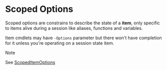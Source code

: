 # Scoped Options

Scoped options are constrains to describe the state of a **item**, only specific to items alive during a session like aliases, functions and variables.

Item cmdlets may have `-Options` parameter but there won't have completion for it unless you're operating on a session state item.

> [!NOTE]
> See [ScopedItemOptions](https://learn.microsoft.com/en-us/dotnet/api/system.management.automation.scopeditemoptions?view=powershellsdk-7.4.0&viewFallbackFrom=powershellsdk-7.0.0) 
